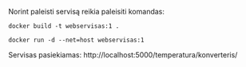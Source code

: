 Norint paleisti servisą reikia paleisiti komandas:

`docker build -t webservisas:1 .`

`docker run -d --net=host webservisas:1`

Servisas pasiekiamas: http://localhost:5000/temperatura/konverteris/
